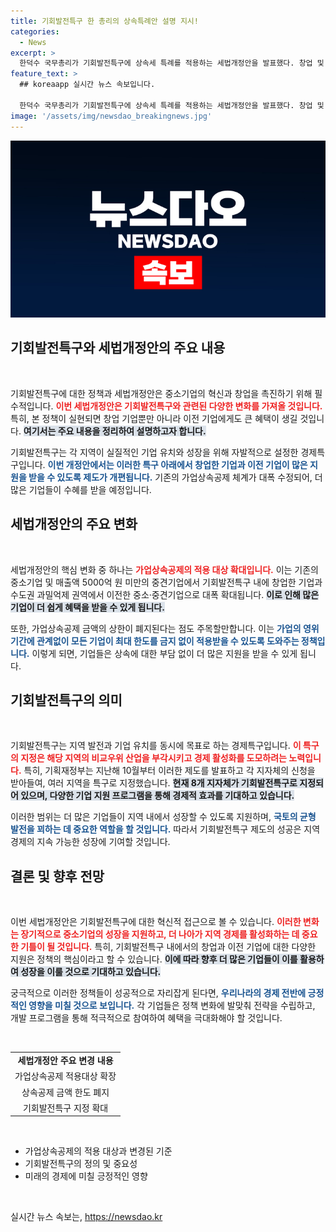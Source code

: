 ```yaml
---
title: 기회발전특구 한 총리의 상속특례안 설명 지시!
categories:
  - News
excerpt: >
  한덕수 국무총리가 기회발전특구에 상속세 특례를 적용하는 세법개정안을 발표했다. 창업 및 이전 기업에 대한 지원이 획기적으로 확대되며, 이는 경제 균형 발전에 기여할 것으로 기대된다.
feature_text: >
  ## koreaapp 실시간 뉴스 속보입니다.

  한덕수 국무총리가 기회발전특구에 상속세 특례를 적용하는 세법개정안을 발표했다. 창업 및 이전 기업에 대한 지원이 획기적으로 확대되며, 이는 경제 균형 발전에 기여할 것으로 기대된다.
image: '/assets/img/newsdao_breakingnews.jpg'
---
```


<p><img src="/assets/img/newsdao_breakingnews.jpg" alt="koreaapp 속보" /></p>

<h2 data-ke-size="size26">기회발전특구와 세법개정안의 주요 내용</h2>

<p data-ke-size="size16">&nbsp;</p>

<p>기회발전특구에 대한 정책과 세법개정안은 중소기업의 혁신과 창업을 촉진하기 위해 필수적입니다. <b><span style="color: #ee2323;">이번 세법개정안은 기회발전특구와 관련된 다양한 변화를 가져올 것입니다.</span></b> 특히, 본 정책이 실현되면 창업 기업뿐만 아니라 이전 기업에게도 큰 혜택이 생길 것입니다. <b><span style="background-color: #21538527;">여기서는 주요 내용을 정리하여 설명하고자 합니다.</span></b> </p>

<p>기회발전특구는 각 지역이 실질적인 기업 유치와 성장을 위해 자발적으로 설정한 경제특구입니다. <b><span style="color: #1a5490;">이번 개정안에서는 이러한 특구 아래에서 창업한 기업과 이전 기업이 많은 지원을 받을 수 있도록 제도가 개편됩니다.</span></b> 기존의 가업상속공제 체계가 대폭 수정되어, 더 많은 기업들이 수혜를 받을 예정입니다. </p>

<h2 data-ke-size="size26">세법개정안의 주요 변화</h2>

<p data-ke-size="size16">&nbsp;</p>

<p>세법개정안의 핵심 변화 중 하나는 <b><span style="color: #ee2323;">가업상속공제의 적용 대상 확대입니다.</span></b> 이는 기존의 중소기업 및 매출액 5000억 원 미만의 중견기업에서 기회발전특구 내에 창업한 기업과 수도권 과밀억제 권역에서 이전한 중소·중견기업으로 대폭 확대됩니다. <b><span style="background-color: #21538527;">이로 인해 많은 기업이 더 쉽게 혜택을 받을 수 있게 됩니다.</span></b> </p>

<p>또한, 가업상속공제 금액의 상한이 폐지된다는 점도 주목할만합니다. 이는 <b><span style="color: #1a5490;">가업의 영위 기간에 관계없이 모든 기업이 최대 한도를 금지 없이 적용받을 수 있도록 도와주는 정책입니다.</span></b> 이렇게 되면, 기업들은 상속에 대한 부담 없이 더 많은 지원을 받을 수 있게 됩니다. </p>

<h2 data-ke-size="size26">기회발전특구의 의미</h2>

<p data-ke-size="size16">&nbsp;</p>

<p>기회발전특구는 지역 발전과 기업 유치를 동시에 목표로 하는 경제특구입니다. <b><span style="color: #ee2323;">이 특구의 지정은 해당 지역의 비교우위 산업을 부각시키고 경제 활성화를 도모하려는 노력입니다.</span></b> 특히, 기획재정부는 지난해 10월부터 이러한 제도를 발표하고 각 지자체의 신청을 받아들여, 여러 지역을 특구로 지정했습니다. <b><span style="background-color: #21538527;">현재 8개 지자체가 기회발전특구로 지정되어 있으며, 다양한 기업 지원 프로그램을 통해 경제적 효과를 기대하고 있습니다.</span></b></p>

<p>이러한 범위는 더 많은 기업들이 지역 내에서 성장할 수 있도록 지원하며, <b><span style="color: #1a5490;">국토의 균형 발전을 꾀하는 데 중요한 역할을 할 것입니다.</span></b> 따라서 기회발전특구 제도의 성공은 지역 경제의 지속 가능한 성장에 기여할 것입니다. </p>

<h2 data-ke-size="size26">결론 및 향후 전망</h2>

<p data-ke-size="size16">&nbsp;</p>

<p>이번 세법개정안은 기회발전특구에 대한 혁신적 접근으로 볼 수 있습니다. <b><span style="color: #ee2323;">이러한 변화는 장기적으로 중소기업의 성장을 지원하고, 더 나아가 지역 경제를 활성화하는 데 중요한 기틀이 될 것입니다.</span></b> 특히, 기회발전특구 내에서의 창업과 이전 기업에 대한 다양한 지원은 정책의 핵심이라고 할 수 있습니다. <b><span style="background-color: #21538527;">이에 따라 향후 더 많은 기업들이 이를 활용하여 성장을 이룰 것으로 기대하고 있습니다.</span></b></p>

<p>궁극적으로 이러한 정책들이 성공적으로 자리잡게 된다면, <b><span style="color: #1a5490;">우리나라의 경제 전반에 긍정적인 영향을 미칠 것으로 보입니다.</span></b> 각 기업들은 정책 변화에 발맞춰 전략을 수립하고, 개발 프로그램을 통해 적극적으로 참여하여 혜택을 극대화해야 할 것입니다. </p>

<p data-ke-size="size16">&nbsp;</p>

<table>
<tr>
<td style="text-align: center; height: 17px;"><b>세법개정안 주요 변경 내용</b></td>
</tr>
<tr>
<td style="text-align: center; height: 17px;">가업상속공제 적용대상 확장</td>
</tr>
<tr>
<td style="text-align: center; height: 17px;">상속공제 금액 한도 폐지</td>
</tr>
<tr>
<td style="text-align: center; height: 17px;">기회발전특구 지정 확대</td>
</tr>
</table>

<p data-ke-size="size16">&nbsp;</p>

<ul>
<li>가업상속공제의 적용 대상과 변경된 기준</li>
<li>기회발전특구의 정의 및 중요성</li>
<li>미래의 경제에 미칠 긍정적인 영향</li>
</ul>

<p data-ke-size="size16">&nbsp;</p>
실시간 뉴스 속보는, <a href="https://newsdao.kr" rel="dofollow">https://newsdao.kr</a>


